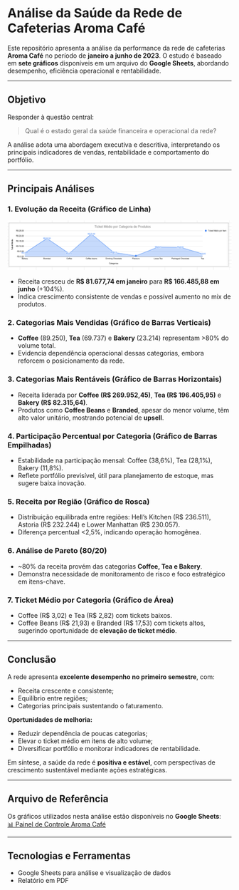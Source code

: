 # Análise da Saúde da Rede de Cafeterias Aroma Café

Este repositório apresenta a análise da performance da rede de cafeterias **Aroma Café** no período de **janeiro a junho de 2023**. O estudo é baseado em **sete gráficos** disponíveis em um arquivo do **Google Sheets**, abordando desempenho, eficiência operacional e rentabilidade.

---

## Objetivo

Responder à questão central: 

> Qual é o estado geral da saúde financeira e operacional da rede?

A análise adota uma abordagem executiva e descritiva, interpretando os principais indicadores de vendas, rentabilidade e comportamento do portfólio.

---

## Principais Análises

### 1. Evolução da Receita (Gráfico de Linha)

![Evolução do Faturamento](Imagens/area.PNG)


- Receita cresceu de **R$ 81.677,74 em janeiro** para **R$ 166.485,88 em junho** (+104%).
- Indica crescimento consistente de vendas e possível aumento no mix de produtos.

### 2. Categorias Mais Vendidas (Gráfico de Barras Verticais)
- **Coffee** (89.250), **Tea** (69.737) e **Bakery** (23.214) representam >80% do volume total.
- Evidencia dependência operacional dessas categorias, embora reforcem o posicionamento da rede.

### 3. Categorias Mais Rentáveis (Gráfico de Barras Horizontais)
- Receita liderada por **Coffee (R$ 269.952,45)**, **Tea (R$ 196.405,95)** e **Bakery (R$ 82.315,64)**.
- Produtos como **Coffee Beans** e **Branded**, apesar do menor volume, têm alto valor unitário, mostrando potencial de **upsell**.

### 4. Participação Percentual por Categoria (Gráfico de Barras Empilhadas)
- Estabilidade na participação mensal: Coffee (38,6%), Tea (28,1%), Bakery (11,8%).
- Reflete portfólio previsível, útil para planejamento de estoque, mas sugere baixa inovação.

### 5. Receita por Região (Gráfico de Rosca)
- Distribuição equilibrada entre regiões: Hell’s Kitchen (R$ 236.511), Astoria (R$ 232.244) e Lower Manhattan (R$ 230.057).
- Diferença percentual <2,5%, indicando operação homogênea.

### 6. Análise de Pareto (80/20)
- ~80% da receita provém das categorias **Coffee, Tea e Bakery**.
- Demonstra necessidade de monitoramento de risco e foco estratégico em itens-chave.

### 7. Ticket Médio por Categoria (Gráfico de Área)
- Coffee (R$ 3,02) e Tea (R$ 2,82) com tickets baixos.
- Coffee Beans (R$ 21,93) e Branded (R$ 17,53) com tickets altos, sugerindo oportunidade de **elevação de ticket médio**.

---

## Conclusão

A rede apresenta **excelente desempenho no primeiro semestre**, com:

- Receita crescente e consistente;
- Equilíbrio entre regiões;
- Categorias principais sustentando o faturamento.

**Oportunidades de melhoria:**

- Reduzir dependência de poucas categorias;
- Elevar o ticket médio em itens de alto volume;
- Diversificar portfólio e monitorar indicadores de rentabilidade.

Em síntese, a saúde da rede é **positiva e estável**, com perspectivas de crescimento sustentável mediante ações estratégicas.

---

## Arquivo de Referência

Os gráficos utilizados nesta análise estão disponíveis no **Google Sheets**:  
[📊 Painel de Controle Aroma Café](https://docs.google.com/spreadsheets/d/14yo_gb0y62u5emR8huUAsNgMzCEwznPpW3KyKsryiUk/edit?usp=sharing)

---

## Tecnologias e Ferramentas

- Google Sheets para análise e visualização de dados
- Relatório em PDF
